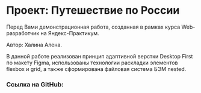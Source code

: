 # Проект: Путешествие по России #

Перед Вами демонстрационная работа, созданная в рамках курса Web-разработчик на Яндекс-Практикум.

Автор: Халина Алена.

В данной работе реализован принцип адаптивной верстки Desktop First по макету Figma, использованы технологии раскладки элементов flexbox и grid, а также сформирована файловая система БЭМ nested.

 ### Ссылка на GitHub: ###



